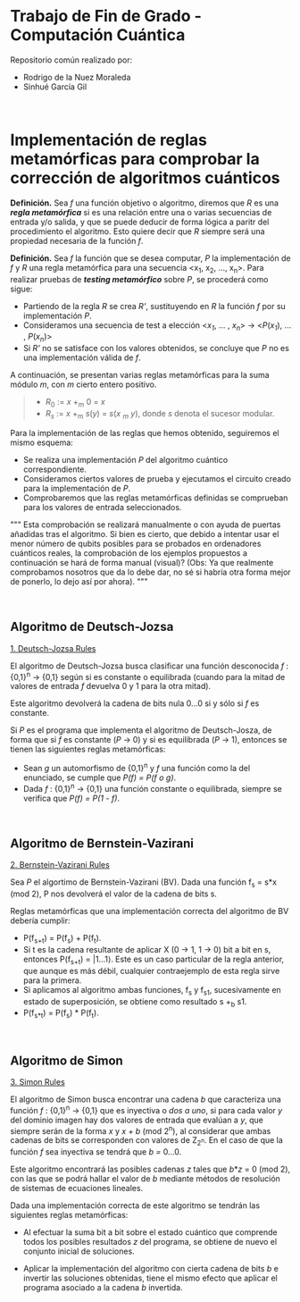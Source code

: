 
<br>

# Trabajo de Fin de Grado - Computación Cuántica

Repositorio común realizado por:
- Rodrigo de la Nuez Moraleda
- Sinhué García Gil
<br>

# Implementación de reglas metamórficas para comprobar la corrección de algoritmos cuánticos

**Definición.** Sea *f* una función objetivo o algoritmo, diremos que *R* es una ***regla metamórfica*** si es una relación entre una o varias secuencias de entrada y/o salida, y que se puede deducir de forma lógica a paritr del procedimiento el algoritmo. Esto quiere decir que *R* siempre será una propiedad necesaria de la función *f*.

**Definición.** Sea *f* la función que se desea computar, *P* la implementación de *f* y *R* una regla metamórfica para una secuencia <x<sub>1</sub>, x<sub>2</sub>, ..., x<sub>n</sub>>. Para realizar pruebas de ***testing metamórfico*** sobre *P*, se procederá como sigue:
  * Partiendo de la regla *R* se crea *R'*, sustituyendo en *R* la función *f* por su implementación *P*.
  * Consideramos una secuencia de test a elección <*x*<sub>*1*</sub>, ... , *x*<sub>*n*</sub>> &rarr; <*P*(*x*<sub>*1*</sub>), ... , *P*(*x*<sub>*n*</sub>)>
  * Si *R'* no se satisface con los valores obtenidos, se concluye que *P* no es una implementación válida de *f*.

A continuación, se presentan varias reglas metamórficas para la suma módulo *m*, con *m* cierto entero positivo.
>  * *R*<sub>0</sub> := *x* +<sub>*m*</sub> 0 = *x*
>  * *R*<sub>*s*</sub> := *x* +<sub>m</sub> *s*(*y*) = *s*(*x* <sub>*m*</sub> *y*), donde *s* denota el sucesor modular.

Para la implementación de las reglas que hemos obtenido, seguiremos el mismo esquema:
  * Se realiza una implementación *P* del algoritmo cuántico correspondiente.
  * Consideramos ciertos valores de prueba y ejecutamos el circuito creado para la implementación de *P*.
  * Comprobaremos que las reglas metamórficas definidas se comprueban para los valores de entrada seleccionados.

"""
Esta comprobación se realizará manualmente o con ayuda de puertas añadidas tras el algoritmo. Si bien es cierto, que debido a intentar usar el menor número de qubits posibles para se probados en ordenadores cuánticos reales, la comprobación de los ejemplos propuestos a continuación se hará de forma manual (visual)? (Obs: Ya que realmente comprobamos nosotros que da lo debe dar, no sé si habría otra forma mejor de ponerlo, lo dejo así por ahora).
"""

<br>

## Algoritmo de Deutsch-Jozsa 

[1. Deutsch-Jozsa Rules](1_Deutsch_Jozsa_Rules.ipynb)

El algoritmo de Deutsch-Jozsa busca clasificar una función desconocida *f* : {0,1}<sup>n</sup> &rarr; {0,1} según si es constante o equilibrada (cuando para la mitad de valores de entrada *f* devuelva 0 y 1 para la otra mitad). 

Este algoritmo devolverá la cadena de bits nula 0...0 si y sólo si *f* es constante.

Si *P* es el programa que implementa el algoritmo de Deutsch-Josza, de forma que si *f* es constante (*P* &rarr; 0) y si es equilibrada (*P* &rarr; 1), entonces se tienen las siguientes reglas metamórficas:

  * Sean *g* un automorfismo de {0,1}<sup>n</sup> y *f* una función como la del enunciado, se cumple que *P(f) = P(f o g)*.
  * Dada *f* : {0,1}<sup>n</sup> &rarr; {0,1} una función constante o equilibrada, siempre se verifica que *P(f) = P(1 - f)*.

<br>

## Algoritmo de Bernstein-Vazirani

[2. Bernstein-Vazirani Rules](2_Bernstein_Vazirani_Rules.ipynb)

Sea *P* el algortimo de Bernstein-Vazirani (BV). Dada una función f<sub>s</sub> = s*x (mod 2), P nos devolverá el valor de la cadena de bits s.

Reglas metamórficas que una implementación correcta del algoritmo de BV debería cumplir:
  * P(f<sub>s+t</sub>) = P(f<sub>s</sub>) + P(f<sub>t</sub>).
  * Si t es la cadena resultante de aplicar X (0 -> 1, 1 -> 0) bit a bit en s, entonces P(f<sub>s+t</sub>) = |1...1⟩. Este es un caso particular de la regla anterior, que aunque es más débil, cualquier contraejemplo de esta regla sirve para la primera.
  * Si aplicamos al algoritmo ambas funciones, f<sub>s</sub> y f<sub>s1</sub>, sucesivamente en estado de superposición, se obtiene como resultado s +<sub>b</sub> s1. 
  * P(f<sub>s*t</sub>) = P(f<sub>s</sub>) * P(f<sub>t</sub>).

<br>

## Algoritmo de Simon

[3. Simon Rules](3_Simon_Rules.ipynb)

El algoritmo de Simon busca encontrar una cadena *b* que caracteriza una función *f* : {0,1}<sup>n</sup> &rarr; {0,1} que es inyectiva o *dos a uno*, si para cada valor *y* del dominio imagen hay dos valores de entrada que evalúan a *y*, que siempre serán de la forma *x* y *x + b* (mod 2<sup>n</sup>), al considerar que ambas cadenas de bits se corresponden con valores de Z<sub>2<sup>n</sup></sub>. En el caso de que la función *f* sea inyectiva se tendrá que *b =* 0...0.

Este algoritmo encontrará las posibles cadenas *z* tales que *b***z* = 0 (mod 2), con las que se podrá hallar el valor de *b* mediante métodos de resolución de sistemas de ecuaciones lineales. 

Dada una implementación correcta de este algoritmo se tendrán las siguientes reglas metamórficas:

  * Al efectuar la suma bit a bit sobre el estado cuántico que comprende todos los posibles resultados *z* del programa, se obtiene de nuevo el conjunto inicial de soluciones.
  
  * Aplicar la implementación del algoritmo con cierta cadena de bits *b* e invertir las soluciones obtenidas, tiene el mismo efecto que aplicar el programa asociado a la cadena *b* invertida.
